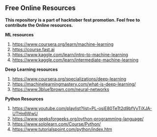 
## Free Online Resources


**This repository is a part of hacktober fest promotion. Feel free to contribute the Online resources.**

**ML resources**

1.  https://www.coursera.org/learn/machine-learning
2.  https://course.fast.ai
3.  https://www.kaggle.com/learn/intro-to-machine-learning
4.  https://www.kaggle.com/learn/intermediate-machine-learning

**Deep Learning resources**
1.  https://www.coursera.org/specializations/deep-learning
2.  https://machinelearningmastery.com/what-is-deep-learning/
3.  https://www.3blue1brown.com/neural-networks


**Python Resources**
1.  https://www.youtube.com/playlist?list=PL-osiE80TeTt2d9bfVyTiXJA-UTHn6WwU
2.  https://www.geeksforgeeks.org/python-programming-language/
3.  https://www.sololearn.com/Course/Python/
4.  https://www.tutorialspoint.com/python/index.htm
